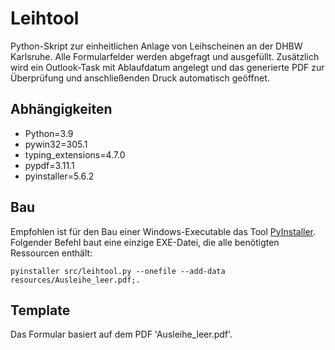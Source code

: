 # Leihtool
Python-Skript zur einheitlichen Anlage von Leihscheinen an der DHBW Karlsruhe. Alle Formularfelder werden abgefragt und ausgefüllt.
Zusätzlich wird ein Outlook-Task mit Ablaufdatum angelegt und das generierte PDF zur Überprüfung und anschließenden Druck automatisch geöffnet.

## Abhängigkeiten
- Python=3.9
- pywin32=305.1
- typing_extensions=4.7.0
- pypdf=3.11.1
- pyinstaller=5.6.2

## Bau
Empfohlen ist für den Bau einer Windows-Executable das Tool [PyInstaller](https://pyinstaller.org/en/stable/index.html).
Folgender Befehl baut eine einzige EXE-Datei, die alle benötigten Ressourcen enthält:
```
pyinstaller src/leihtool.py --onefile --add-data resources/Ausleihe_leer.pdf;.
```

## Template
Das Formular basiert auf dem PDF 'Ausleihe_leer.pdf'.
